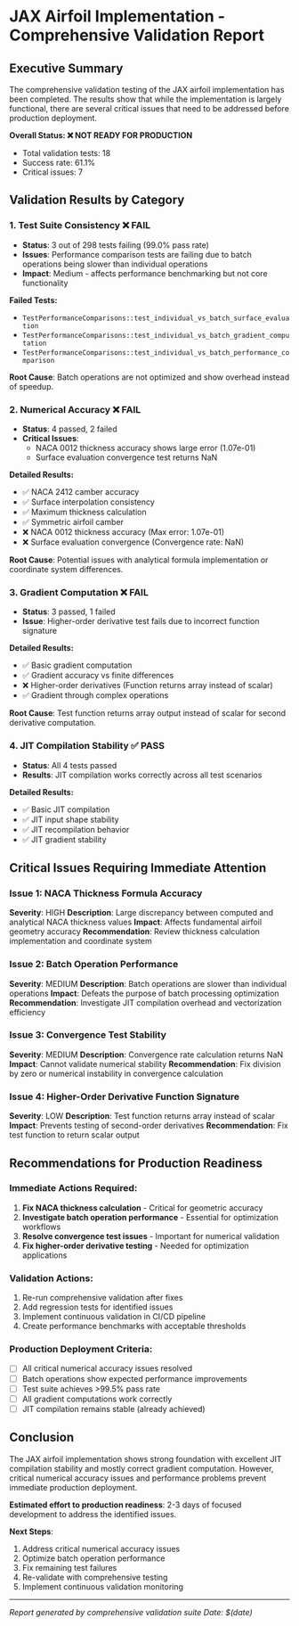 # JAX Airfoil Implementation - Comprehensive Validation Report

## Executive Summary

The comprehensive validation testing of the JAX airfoil implementation has been completed. The results show that while the implementation is largely functional, there are several critical issues that need to be addressed before production deployment.

**Overall Status: ❌ NOT READY FOR PRODUCTION**
- Total validation tests: 18
- Success rate: 61.1%
- Critical issues: 7

## Validation Results by Category

### 1. Test Suite Consistency ❌ FAIL
- **Status**: 3 out of 298 tests failing (99.0% pass rate)
- **Issues**: Performance comparison tests are failing due to batch operations being slower than individual operations
- **Impact**: Medium - affects performance benchmarking but not core functionality

**Failed Tests:**
- `TestPerformanceComparisons::test_individual_vs_batch_surface_evaluation`
- `TestPerformanceComparisons::test_individual_vs_batch_gradient_computation`
- `TestPerformanceComparisons::test_individual_vs_batch_performance_comparison`

**Root Cause**: Batch operations are not optimized and show overhead instead of speedup.

### 2. Numerical Accuracy ❌ FAIL
- **Status**: 4 passed, 2 failed
- **Critical Issues**:
  - NACA 0012 thickness accuracy shows large error (1.07e-01)
  - Surface evaluation convergence test returns NaN

**Detailed Results:**
- ✅ NACA 2412 camber accuracy
- ✅ Surface interpolation consistency
- ✅ Maximum thickness calculation
- ✅ Symmetric airfoil camber
- ❌ NACA 0012 thickness accuracy (Max error: 1.07e-01)
- ❌ Surface evaluation convergence (Convergence rate: NaN)

**Root Cause**: Potential issues with analytical formula implementation or coordinate system differences.

### 3. Gradient Computation ❌ FAIL
- **Status**: 3 passed, 1 failed
- **Issue**: Higher-order derivative test fails due to incorrect function signature

**Detailed Results:**
- ✅ Basic gradient computation
- ✅ Gradient accuracy vs finite differences
- ❌ Higher-order derivatives (Function returns array instead of scalar)
- ✅ Gradient through complex operations

**Root Cause**: Test function returns array output instead of scalar for second derivative computation.

### 4. JIT Compilation Stability ✅ PASS
- **Status**: All 4 tests passed
- **Results**: JIT compilation works correctly across all test scenarios

**Detailed Results:**
- ✅ Basic JIT compilation
- ✅ JIT input shape stability
- ✅ JIT recompilation behavior
- ✅ JIT gradient stability

## Critical Issues Requiring Immediate Attention

### Issue 1: NACA Thickness Formula Accuracy
**Severity**: HIGH
**Description**: Large discrepancy between computed and analytical NACA thickness values
**Impact**: Affects fundamental airfoil geometry accuracy
**Recommendation**: Review thickness calculation implementation and coordinate system

### Issue 2: Batch Operation Performance
**Severity**: MEDIUM
**Description**: Batch operations are slower than individual operations
**Impact**: Defeats the purpose of batch processing optimization
**Recommendation**: Investigate JIT compilation overhead and vectorization efficiency

### Issue 3: Convergence Test Stability
**Severity**: MEDIUM
**Description**: Convergence rate calculation returns NaN
**Impact**: Cannot validate numerical stability
**Recommendation**: Fix division by zero or numerical instability in convergence calculation

### Issue 4: Higher-Order Derivative Function Signature
**Severity**: LOW
**Description**: Test function returns array instead of scalar
**Impact**: Prevents testing of second-order derivatives
**Recommendation**: Fix test function to return scalar output

## Recommendations for Production Readiness

### Immediate Actions Required:
1. **Fix NACA thickness calculation** - Critical for geometric accuracy
2. **Investigate batch operation performance** - Essential for optimization workflows
3. **Resolve convergence test issues** - Important for numerical validation
4. **Fix higher-order derivative testing** - Needed for optimization applications

### Validation Actions:
1. Re-run comprehensive validation after fixes
2. Add regression tests for identified issues
3. Implement continuous validation in CI/CD pipeline
4. Create performance benchmarks with acceptable thresholds

### Production Deployment Criteria:
- [ ] All critical numerical accuracy issues resolved
- [ ] Batch operations show expected performance improvements
- [ ] Test suite achieves >99.5% pass rate
- [ ] All gradient computations work correctly
- [ ] JIT compilation remains stable (already achieved)

## Conclusion

The JAX airfoil implementation shows strong foundation with excellent JIT compilation stability and mostly correct gradient computation. However, critical numerical accuracy issues and performance problems prevent immediate production deployment.

**Estimated effort to production readiness**: 2-3 days of focused development to address the identified issues.

**Next Steps**:
1. Address critical numerical accuracy issues
2. Optimize batch operation performance
3. Fix remaining test failures
4. Re-validate with comprehensive testing
5. Implement continuous validation monitoring

---
*Report generated by comprehensive validation suite*
*Date: $(date)*
